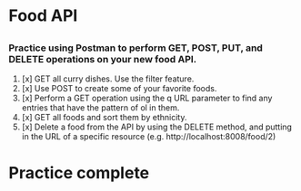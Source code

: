 # Food API
##
### Practice using Postman to perform GET, POST, PUT, and DELETE operations on your new food API.

1. [x] GET all curry dishes. Use the filter feature.
1. [x] Use POST to create some of your favorite foods.
1. [x] Perform a GET operation using the q URL parameter to find any entries that have the pattern of ol in them.
1. [x] GET all foods and sort them by ethnicity.
1. [x] Delete a food from the API by using the DELETE method, and putting in the URL of a specific resource (e.g. http://localhost:8008/food/2)

# Practice complete
